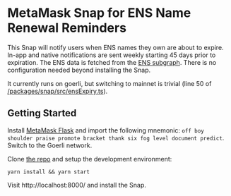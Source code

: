 # MetaMask Snap for ENS Name Renewal Reminders

This Snap will notify users when ENS names they own are about to expire. In-app and native notifications are sent weekly starting 45 days prior to expiration. The ENS data is fetched from the [ENS subgraph](https://thegraph.com/hosted-service/subgraph/ensdomains/ens). There is no configuration needed beyond installing the Snap.

It currently runs on goerli, but switching to mainnet is trivial (line 50 of [/packages/snap/src/ensExpiry.ts](/packages/snap/src/ensExpiry.ts)).

## Getting Started

Install [MetaMask Flask](https://metamask.io/flask/) and import the following mnemonic: `off boy shoulder praise promote bracket thank six fog level document predict`. Switch to the Goerli network.

Clone [the repo](https://github.com/Ankush523/ens-expiry-snap) and setup the development environment:

```shell
yarn install && yarn start
```

Visit http://localhost:8000/ and install the Snap.